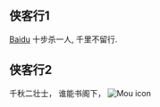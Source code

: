 ## 侠客行1
[Baidu](https://www.baidu.com)
十步杀一人,
千里不留行.
 
## 侠客行2
 千秋二壮士，
 谁能书阁下，
![Mou icon](http://img5.imgtn.bdimg.com/it/u=3405162052,2030636051&fm=26&gp=0.jpg)


